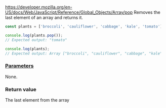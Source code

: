 https://developer.mozilla.org/en-US/docs/Web/JavaScript/Reference/Global_Objects/Array/pop
Removes the last element of an array and returns it.
```js
const plants = ['broccoli', 'cauliflower', 'cabbage', 'kale', 'tomato'];

console.log(plants.pop());
// Expected output: "tomato"

console.log(plants);
// Expected output: Array ["broccoli", "cauliflower", "cabbage", "kale"]
```

### [Parameters](https://developer.mozilla.org/en-US/docs/Web/JavaScript/Reference/Global_Objects/Array/pop#parameters)

None.
### Return value
The last element from the array
